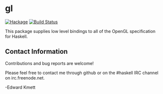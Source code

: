 gl
==

[![Hackage](https://img.shields.io/hackage/v/gl.svg)](https://hackage.haskell.org/package/gl) [![Build Status](https://secure.travis-ci.org/ekmett/gl.png?branch=master)](http://travis-ci.org/ekmett/gl)

This package supplies low level bindings to all of the OpenGL specification for Haskell.

Contact Information
-------------------

Contributions and bug reports are welcome!

Please feel free to contact me through github or on the #haskell IRC channel on irc.freenode.net.

-Edward Kmett
